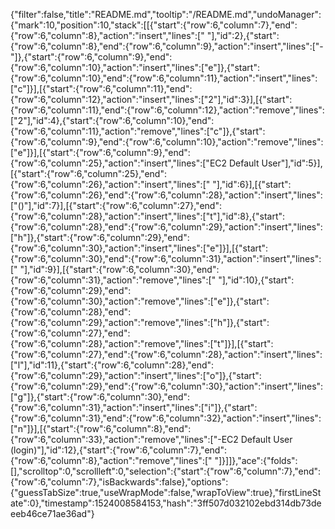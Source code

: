 {"filter":false,"title":"README.md","tooltip":"/README.md","undoManager":{"mark":10,"position":10,"stack":[[{"start":{"row":6,"column":7},"end":{"row":6,"column":8},"action":"insert","lines":[" "],"id":2},{"start":{"row":6,"column":8},"end":{"row":6,"column":9},"action":"insert","lines":["-"]},{"start":{"row":6,"column":9},"end":{"row":6,"column":10},"action":"insert","lines":["e"]},{"start":{"row":6,"column":10},"end":{"row":6,"column":11},"action":"insert","lines":["c"]}],[{"start":{"row":6,"column":11},"end":{"row":6,"column":12},"action":"insert","lines":["2"],"id":3}],[{"start":{"row":6,"column":11},"end":{"row":6,"column":12},"action":"remove","lines":["2"],"id":4},{"start":{"row":6,"column":10},"end":{"row":6,"column":11},"action":"remove","lines":["c"]},{"start":{"row":6,"column":9},"end":{"row":6,"column":10},"action":"remove","lines":["e"]}],[{"start":{"row":6,"column":9},"end":{"row":6,"column":25},"action":"insert","lines":["EC2 Default User"],"id":5}],[{"start":{"row":6,"column":25},"end":{"row":6,"column":26},"action":"insert","lines":[" "],"id":6}],[{"start":{"row":6,"column":26},"end":{"row":6,"column":28},"action":"insert","lines":["()"],"id":7}],[{"start":{"row":6,"column":27},"end":{"row":6,"column":28},"action":"insert","lines":["t"],"id":8},{"start":{"row":6,"column":28},"end":{"row":6,"column":29},"action":"insert","lines":["h"]},{"start":{"row":6,"column":29},"end":{"row":6,"column":30},"action":"insert","lines":["e"]}],[{"start":{"row":6,"column":30},"end":{"row":6,"column":31},"action":"insert","lines":[" "],"id":9}],[{"start":{"row":6,"column":30},"end":{"row":6,"column":31},"action":"remove","lines":[" "],"id":10},{"start":{"row":6,"column":29},"end":{"row":6,"column":30},"action":"remove","lines":["e"]},{"start":{"row":6,"column":28},"end":{"row":6,"column":29},"action":"remove","lines":["h"]},{"start":{"row":6,"column":27},"end":{"row":6,"column":28},"action":"remove","lines":["t"]}],[{"start":{"row":6,"column":27},"end":{"row":6,"column":28},"action":"insert","lines":["l"],"id":11},{"start":{"row":6,"column":28},"end":{"row":6,"column":29},"action":"insert","lines":["o"]},{"start":{"row":6,"column":29},"end":{"row":6,"column":30},"action":"insert","lines":["g"]},{"start":{"row":6,"column":30},"end":{"row":6,"column":31},"action":"insert","lines":["i"]},{"start":{"row":6,"column":31},"end":{"row":6,"column":32},"action":"insert","lines":["n"]}],[{"start":{"row":6,"column":8},"end":{"row":6,"column":33},"action":"remove","lines":["-EC2 Default User (login)"],"id":12},{"start":{"row":6,"column":7},"end":{"row":6,"column":8},"action":"remove","lines":[" "]}]]},"ace":{"folds":[],"scrolltop":0,"scrollleft":0,"selection":{"start":{"row":6,"column":7},"end":{"row":6,"column":7},"isBackwards":false},"options":{"guessTabSize":true,"useWrapMode":false,"wrapToView":true},"firstLineState":0},"timestamp":1524008584153,"hash":"3ff507d032102ebd314db73deeeb46ce71ae36ad"}